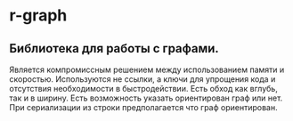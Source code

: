 # r-graph
## Библиотека для работы с графами.
Является компромиссным решением между использованием памяти и скоростью. Используются не ссылки, а ключи для упрощения кода и отсутствия необходимости в быстродействии.
Есть обход как вглубь, так и в ширину. Есть возможность указать ориентирован граф или нет. При сериализации из строки предполагается что граф ориентирован.